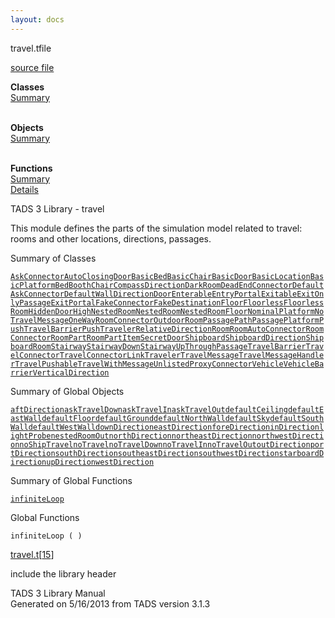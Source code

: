 ```yaml
---
layout: docs
---
```

<span class="title">travel.t</span><span class="type">file</span>

[source file](../source/travel.t.html)

**Classes**  
[Summary](#_ClassSummary_)  
 

**Objects**  
[Summary](#_ObjectSummary_)  
 

**Functions**  
[Summary](#_FunctionSummary_)  
[Details](#_Functions_)



TADS 3 Library - travel

This module defines the parts of the simulation model related to travel:
rooms and other locations, directions, passages.



<span id="_ClassSummary_"></span>



<span class="hdln">Summary of Classes</span>  



[`AskConnector`](../object/AskConnector.html)[`AutoClosingDoor`](../object/AutoClosingDoor.html)[`BasicBed`](../object/BasicBed.html)[`BasicChair`](../object/BasicChair.html)[`BasicDoor`](../object/BasicDoor.html)[`BasicLocation`](../object/BasicLocation.html)[`BasicPlatform`](../object/BasicPlatform.html)[`Bed`](../object/Bed.html)[`Booth`](../object/Booth.html)[`Chair`](../object/Chair.html)[`CompassDirection`](../object/CompassDirection.html)[`DarkRoom`](../object/DarkRoom.html)[`DeadEndConnector`](../object/DeadEndConnector.html)[`DefaultAskConnector`](../object/DefaultAskConnector.html)[`DefaultWall`](../object/DefaultWall.html)[`Direction`](../object/Direction.html)[`Door`](../object/Door.html)[`Enterable`](../object/Enterable.html)[`EntryPortal`](../object/EntryPortal.html)[`Exitable`](../object/Exitable.html)[`ExitOnlyPassage`](../object/ExitOnlyPassage.html)[`ExitPortal`](../object/ExitPortal.html)[`FakeConnector`](../object/FakeConnector.html)[`FakeDestination`](../object/FakeDestination.html)[`Floor`](../object/Floor.html)[`Floorless`](../object/Floorless.html)[`FloorlessRoom`](../object/FloorlessRoom.html)[`HiddenDoor`](../object/HiddenDoor.html)[`HighNestedRoom`](../object/HighNestedRoom.html)[`NestedRoom`](../object/NestedRoom.html)[`NestedRoomFloor`](../object/NestedRoomFloor.html)[`NominalPlatform`](../object/NominalPlatform.html)[`NoTravelMessage`](../object/NoTravelMessage.html)[`OneWayRoomConnector`](../object/OneWayRoomConnector.html)[`OutdoorRoom`](../object/OutdoorRoom.html)[`Passage`](../object/Passage.html)[`PathPassage`](../object/PathPassage.html)[`Platform`](../object/Platform.html)[`PushTravelBarrier`](../object/PushTravelBarrier.html)[`PushTraveler`](../object/PushTraveler.html)[`RelativeDirection`](../object/RelativeDirection.html)[`Room`](../object/Room.html)[`RoomAutoConnector`](../object/RoomAutoConnector.html)[`RoomConnector`](../object/RoomConnector.html)[`RoomPart`](../object/RoomPart.html)[`RoomPartItem`](../object/RoomPartItem.html)[`SecretDoor`](../object/SecretDoor.html)[`Shipboard`](../object/Shipboard.html)[`ShipboardDirection`](../object/ShipboardDirection.html)[`ShipboardRoom`](../object/ShipboardRoom.html)[`Stairway`](../object/Stairway.html)[`StairwayDown`](../object/StairwayDown.html)[`StairwayUp`](../object/StairwayUp.html)[`ThroughPassage`](../object/ThroughPassage.html)[`TravelBarrier`](../object/TravelBarrier.html)[`TravelConnector`](../object/TravelConnector.html)[`TravelConnectorLink`](../object/TravelConnectorLink.html)[`Traveler`](../object/Traveler.html)[`TravelMessage`](../object/TravelMessage.html)[`TravelMessageHandler`](../object/TravelMessageHandler.html)[`TravelPushable`](../object/TravelPushable.html)[`TravelWithMessage`](../object/TravelWithMessage.html)[`UnlistedProxyConnector`](../object/UnlistedProxyConnector.html)[`Vehicle`](../object/Vehicle.html)[`VehicleBarrier`](../object/VehicleBarrier.html)[`VerticalDirection`](../object/VerticalDirection.html)
<span id="_ObjectSummary_"></span>



<span class="hdln">Summary of Global Objects</span>  



[`aftDirection`](../object/aftDirection.html)[`askTravelDown`](../object/askTravelDown.html)[`askTravelIn`](../object/askTravelIn.html)[`askTravelOut`](../object/askTravelOut.html)[`defaultCeiling`](../object/defaultCeiling.html)[`defaultEastWall`](../object/defaultEastWall.html)[`defaultFloor`](../object/defaultFloor.html)[`defaultGround`](../object/defaultGround.html)[`defaultNorthWall`](../object/defaultNorthWall.html)[`defaultSky`](../object/defaultSky.html)[`defaultSouthWall`](../object/defaultSouthWall.html)[`defaultWestWall`](../object/defaultWestWall.html)[`downDirection`](../object/downDirection.html)[`eastDirection`](../object/eastDirection.html)[`foreDirection`](../object/foreDirection.html)[`inDirection`](../object/inDirection.html)[`lightProbe`](../object/lightProbe.html)[`nestedRoomOut`](../object/nestedRoomOut.html)[`northDirection`](../object/northDirection.html)[`northeastDirection`](../object/northeastDirection.html)[`northwestDirection`](../object/northwestDirection.html)[`noShipTravel`](../object/noShipTravel.html)[`noTravel`](../object/noTravel.html)[`noTravelDown`](../object/noTravelDown.html)[`noTravelIn`](../object/noTravelIn.html)[`noTravelOut`](../object/noTravelOut.html)[`outDirection`](../object/outDirection.html)[`portDirection`](../object/portDirection.html)[`southDirection`](../object/southDirection.html)[`southeastDirection`](../object/southeastDirection.html)[`southwestDirection`](../object/southwestDirection.html)[`starboardDirection`](../object/starboardDirection.html)[`upDirection`](../object/upDirection.html)[`westDirection`](../object/westDirection.html)
<span id="FunctionSummary_"></span>



<span class="hdln">Summary of Global Functions</span>  



[`infiniteLoop`](#infiniteLoop)

<span id="_Functions_"></span>



<span class="hdln">Global Functions</span>  



<span id="infiniteLoop"></span>

`infiniteLoop ( )`

[travel.t](../file/travel.t.html)\[[15](../source/travel.t.html#15)\]



include the library header





TADS 3 Library Manual  
Generated on 5/16/2013 from TADS version 3.1.3


